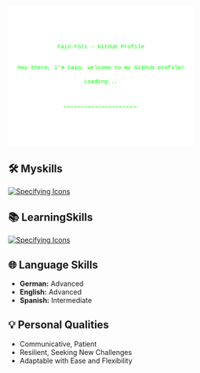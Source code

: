 
<img width="75%" src="welcome.svg">

## 🛠️ Myskills

[![Specifying Icons](https://skillicons.dev/icons?i=python,java,c,r,mysql,postgresql,django,git,html,ubuntu)](https://skillicons.dev)

## 📚 LearningSkills

[![Specifying Icons](https://skillicons.dev/icons?i=javascript,typescript,react,nodejs,aws,azure)](https://skillicons.dev)

## 🌐 Language Skills

- **German:** Advanced
- **English:** Advanced
- **Spanish:** Intermediate

## 💡 Personal Qualities

- Communicative, Patient
- Resilient, Seeking New Challenges
- Adaptable with Ease and Flexibility

